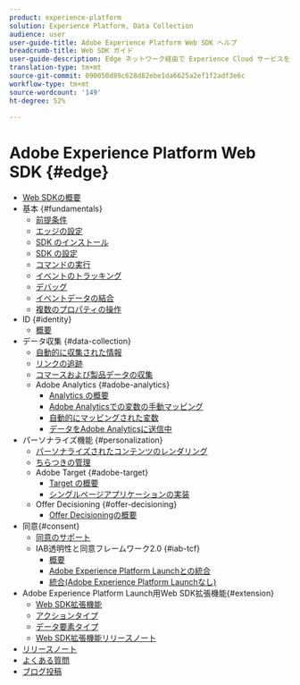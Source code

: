 ```yaml
---
product: experience-platform
solution: Experience Platform, Data Collection
audience: user
user-guide-title: Adobe Experience Platform Web SDK ヘルプ
breadcrumb-title: Web SDK ガイド
user-guide-description: Edge ネットワーク経由で Experience Cloud サービスを操作します。
translation-type: tm+mt
source-git-commit: 090050d89c628d82ebe1da6625a2ef1f2adf3e6c
workflow-type: tm+mt
source-wordcount: '149'
ht-degree: 52%

---
```



# Adobe Experience Platform Web SDK {#edge}

* [Web SDKの概要](home.md)
* 基本 {#fundamentals}
   * [前提条件](fundamentals/prerequisite.md)
   * [エッジの設定](fundamentals/edge-configuration.md)
   * [SDK のインストール](fundamentals/installing-the-sdk.md)
   * [SDK の設定](fundamentals/configuring-the-sdk.md)
   * [コマンドの実行](fundamentals/executing-commands.md)
   * [イベントのトラッキング](fundamentals/tracking-events.md)
   * [デバッグ](fundamentals/debugging.md)
   * [イベントデータの結合](fundamentals/merging-event-data.md)
   * [複数のプロパティの操作](fundamentals/interacting-with-multiple-properties.md)
* ID {#identity}
   * [概要](identity/overview.md)
* データ収集 {#data-collection}
   * [自動的に収集された情報](data-collection/automatic-information.md)
   * [リンクの追跡](data-collection/track-links.md)
   * [コマースおよび製品データの収集](data-collection/collect-commerce-data.md)
   * Adobe Analytics {#adobe-analytics}
      * [Analytics の概要](data-collection/adobe-analytics/analytics-overview.md)
      * [Adobe Analyticsでの変数の手動マッピング](data-collection/adobe-analytics/manually-mapping-variables.md)
      * [自動的にマッピングされた変数](data-collection/adobe-analytics/automatically-mapped-vars.md)
      * [データをAdobe Analyticsに送信中](data-collection/adobe-analytics/sending-data-to-analytics.md)
* パーソナライズ機能 {#personalization}
   * [パーソナライズされたコンテンツのレンダリング](personalization/rendering-personalization-content.md)
   * [ちらつきの管理](personalization/manage-flicker.md)
   * Adobe Target {#adobe-target}
      * [Target の概要](personalization/adobe-target/target-overview.md)
      * [シングルページアプリケーションの実装](personalization/adobe-target/spa-implementation.md)
   * Offer Decisioning {#offer-decisioning}
      * [Offer Decisioningの概要](personalization/offer-decisioning/offer-decisioning-overview.md)
* 同意{#consent}
   * [同意のサポート](consent/supporting-consent.md)
   * IAB透明性と同意フレームワーク2.0 {#iab-tcf}
      * [概要](consent/iab-tcf/overview.md)
      * [Adobe Experience Platform Launchとの統合](consent/iab-tcf/with-launch.md)
      * [統合(Adobe Experience Platform Launchなし)](consent/iab-tcf/without-launch.md)
* Adobe Experience Platform Launch用Web SDK拡張機能{#extension}
   * [Web SDK拡張機能](extension/web-sdk-extension.md)
   * [アクションタイプ](extension/action-types.md)
   * [データ要素タイプ](extension/data-element-types.md)
   * [Web SDK拡張機能リリースノート](extension/web-sdk-ext-release-notes.md)
* [リリースノート](release-notes.md)
* [よくある質問](web-sdk-faq.md)
* [ブログ投稿](blog-posts.md)
